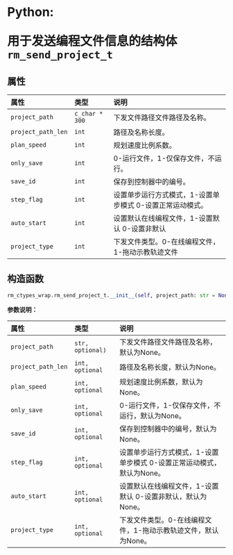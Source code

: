 # <p class="hidden">Python: </p>用于发送编程文件信息的结构体`rm_send_project_t`

## 属性

|  属性  |  类型  |  说明  |
| :--- | :--- | :--- |
|  `project_path`  |  `c_char * 300`  |  下发文件路径文件路径及名称。  |
|  `project_path_len`  |  `int`  |  路径及名称长度。  |
|  `plan_speed`  |  `int`  |  规划速度比例系数。  |
|  `only_save`  |  `int`  |  0-运行文件，1-仅保存文件，不运行。  |
|  `save_id`  |  `int`  |  保存到控制器中的编号。  |
|  `step_flag`  |  `int`  |  设置单步运行方式模式，1-设置单步模式 0-设置正常运动模式。  |
|  `auto_start`  |  `int`  |  设置默认在线编程文件，1-设置默认 0-设置非默认  |
|  `project_type`  |  `int`  |  下发文件类型。0-在线编程文件，1-拖动示教轨迹文件  |

## 构造函数

```Python
rm_ctypes_wrap.rm_send_project_t.__init__(self, project_path: str = None, plan_speed: int = None, only_save: int = None, save_id: int = None, step_flag: int = None, auto_start: int = None, project_type: int = None):
```

**参数说明：**

|  属性  |  类型  |  说明  |
| :--- | :--- | :--- |
|  `project_path`  |  `str, optional)`  |  下发文件路径文件路径及名称，默认为None。  |
|  `project_path_len`  |  `int, optional`  |  路径及名称长度，默认为None。  |
|  `plan_speed`  |  `int, optional`  |  规划速度比例系数，默认为None。  |
|  `only_save`  |  `int, optional`  |  0-运行文件，1-仅保存文件，不运行，默认为None。  |
|  `save_id`  |  `int, optional`  |  保存到控制器中的编号，默认为None。  |
|  `step_flag`  |  `int, optional`  |  设置单步运行方式模式，1-设置单步模式 0-设置正常运动模式，默认为None。  |
|  `auto_start`  |  `int, optional`  |  设置默认在线编程文件，1-设置默认 0-设置非默认，默认为None。  |
|  `project_type`  |  `int, optional`  |  下发文件类型。0-在线编程文件，1-拖动示教轨迹文件，默认为None。  |
